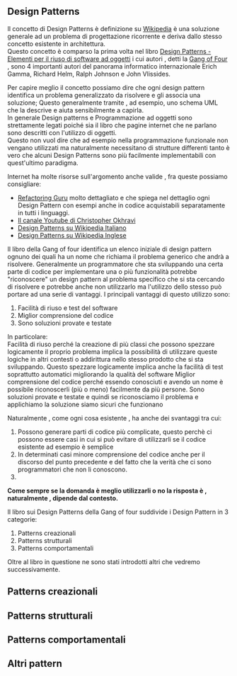 ## Design Patterns

Il concetto di Design Patterns è definizione su [Wikipedia](https://it.wikipedia.org/) è una soluzione generale ad un problema di progettazione ricorrente e deriva dallo stesso concetto esistente in architettura.\
Questo concetto è comparso la prima volta nel libro [Design Patterns - Elementi per il riuso di software ad oggetti](https://it.wikipedia.org/wiki/Design_Patterns) i cui autori , detti la [Gang of Four](https://it.wikipedia.org/wiki/Gang_of_Four_scrittori) , sono 4 importanti autori del panorama informatico internazionale Erich Gamma, Richard Helm, Ralph Johnson e John Vlissides.

Per capire meglio il concetto possiamo dire che ogni design pattern identifica un problema generalizzato da risolvere e gli associa una soluzione; Questo generalmente tramite , ad esempio, uno schema UML che la descrive e aiuta sensibilmente a capirla.\
In generale Design patterns e Programmazione ad oggetti sono strettamente legati poiché sia il libro che pagine internet che ne parlano sono descritti con l'utilizzo di oggetti.\
Questo non vuol dire che ad esempio nella programmazione funzionale non vengano utilizzati ma naturalmente necessitano di strutture differenti tanto è vero che alcuni Design Patterns sono più facilmente implementabili con quest'ultimo paradigma.

Internet ha molte risorse sull'argomento anche valide , fra queste possiamo consigliare:

- [Refactoring Guru](https://refactoring.guru/design-patterns/) molto dettagliato e che spiega nel dettaglio ogni Design Pattern con esempi anche in codice acquistabili separatamente in tutti i linguaggi.
- [Il canale Youtube di Christopher Okhravi](https://www.youtube.com/@ChristopherOkhravi)
- [Design Patterns su Wikipedia Italiano](https://it.wikipedia.org/wiki/Design_pattern)
- [Design Patterns su Wikipedia Inglese](https://en.wikipedia.org/wiki/Design_pattern)

Il libro della Gang of four identifica un elenco iniziale di design pattern ognuno dei quali ha un nome che richiama il problema generico che andrà a risolvere.
Generalmente un programmatore che sta sviluppando una certa parte di codice per implementare una o più funzionalità potrebbe "riconoscere" un design pattern al problema specifico che si sta cercando di risolvere e potrebbe anche non utilizzarlo ma l'utilizzo dello stesso può portare ad una serie di vantaggi.
I principali vantaggi di questo utilizzo sono:

1. Facilità di riuso e test del software
2. Miglior comprensione del codice
3. Sono soluzioni provate e testate

In particolare: \
Facilità di riuso perché la creazione di più classi che possono spezzare logicamente il proprio problema implica la possibilità di utilizzare queste logiche in altri contesti o addirittura nello stesso prodotto che si sta sviluppando. Questo spezzare logicamente implica anche la facilità di test soprattutto automatici migliorando la qualità del software
Miglior comprensione del codice perché essendo conosciuti e avendo un nome è possibile riconoscerli (più o meno) facilmente da più persone.
Sono soluzioni provate e testate e quindi se riconosciamo il problema e applichiamo la soluzione siamo sicuri che funzionano

Naturalmente , come ogni cosa esistente , ha anche dei svantaggi tra cui:

1. Possono generare parti di codice più complicate, questo perchè ci possono essere casi in cui si può evitare di utilizzarli se il codice esistente ad esempio è semplice
2. In determinati casi minore comprensione del codice anche per il discorso del punto precedente e del fatto che la verità che ci sono programmatori che non li conoscono.
3.

**Come sempre se la domanda è meglio utilizzarli o no la risposta è , naturalmente , dipende dal contesto.**

Il libro sui Design Patterns della Gang of four suddivide i Design Pattern in 3 categorie:

1. Patterns creazionali
2. Patterns strutturali
3. Patterns comportamentali

Oltre al libro in questione ne sono stati introdotti altri che vedremo successivamente.

## Patterns creazionali

## Patterns strutturali

## Patterns comportamentali

## Altri pattern
